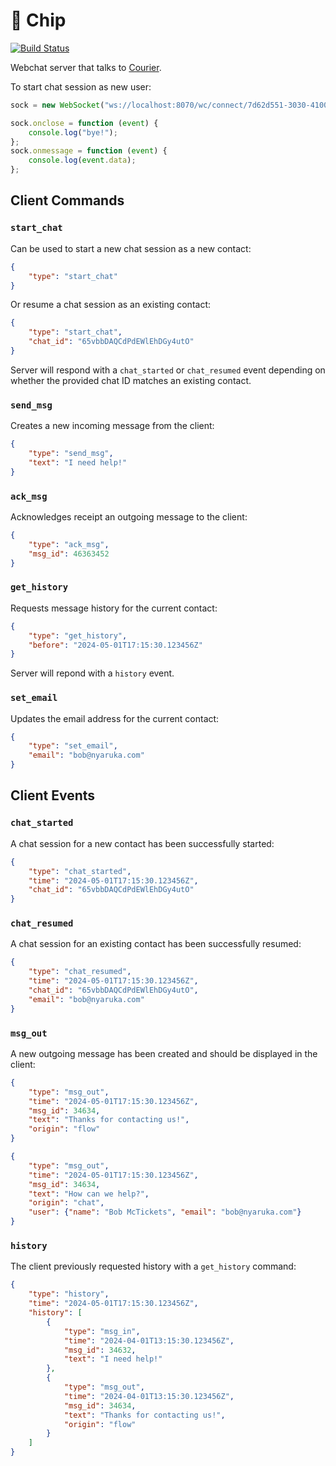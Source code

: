 # 🍟 Chip

[![Build Status](https://github.com/nyaruka/chip/workflows/CI/badge.svg)](https://github.com/nyaruka/chip/actions?query=workflow%3ACI) 

Webchat server that talks to [Courier](https://github.com/nyaruka/courier/).

To start chat session as new user:

```javascript
sock = new WebSocket("ws://localhost:8070/wc/connect/7d62d551-3030-4100-a260-2d7c4e9693e7/");

sock.onclose = function (event) {
    console.log("bye!");
};
sock.onmessage = function (event) {
    console.log(event.data);
};
```

## Client Commands

### `start_chat`

Can be used to start a new chat session as a new contact:

```json
{
    "type": "start_chat"
}
```

Or resume a chat session as an existing contact:

```json
{
    "type": "start_chat",
    "chat_id": "65vbbDAQCdPdEWlEhDGy4utO"
}
```

Server will respond with a `chat_started` or `chat_resumed` event depending on whether the provided chat ID matches an
existing contact.

### `send_msg`

Creates a new incoming message from the client:

```json
{
    "type": "send_msg",
    "text": "I need help!"
}
```

### `ack_msg`

Acknowledges receipt an outgoing message to the client:

```json
{
    "type": "ack_msg",
    "msg_id": 46363452
}
```

### `get_history`

Requests message history for the current contact:

```json
{
    "type": "get_history",
    "before": "2024-05-01T17:15:30.123456Z"
}
```

Server will repond with a `history` event.

### `set_email`

Updates the email address for the current contact:

```json
{
    "type": "set_email",
    "email": "bob@nyaruka.com"
}
```

## Client Events

### `chat_started`

A chat session for a new contact has been successfully started:

```json
{
    "type": "chat_started",
    "time": "2024-05-01T17:15:30.123456Z",
    "chat_id": "65vbbDAQCdPdEWlEhDGy4utO"
}
```

### `chat_resumed`

A chat session for an existing contact has been successfully resumed:

```json
{
    "type": "chat_resumed",
    "time": "2024-05-01T17:15:30.123456Z",
    "chat_id": "65vbbDAQCdPdEWlEhDGy4utO",
    "email": "bob@nyaruka.com"
}
```

### `msg_out`

A new outgoing message has been created and should be displayed in the client:

```json
{
    "type": "msg_out",
    "time": "2024-05-01T17:15:30.123456Z",
    "msg_id": 34634,
    "text": "Thanks for contacting us!",
    "origin": "flow"
}
```

```json
{
    "type": "msg_out",
    "time": "2024-05-01T17:15:30.123456Z",
    "msg_id": 34634,
    "text": "How can we help?",
    "origin": "chat",
    "user": {"name": "Bob McTickets", "email": "bob@nyaruka.com"}
}
```

### `history`

The client previously requested history with a `get_history` command:

```json
{
    "type": "history",
    "time": "2024-05-01T17:15:30.123456Z",
    "history": [
        {
            "type": "msg_in",
            "time": "2024-04-01T13:15:30.123456Z",
            "msg_id": 34632,
            "text": "I need help!"
        },
        {
            "type": "msg_out",
            "time": "2024-04-01T13:15:30.123456Z",
            "msg_id": 34634,
            "text": "Thanks for contacting us!",
            "origin": "flow"
        }
    ]
}
```
